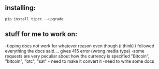 ## installing:
```python
pip install tipcc --upgrade
```

## stuff for me to work on:

-tipping does not work for whatever reason even though (i think) i followed everything the docs said.... gives 415 error (wrong media type)
-some requests are very peculiar about how the currency is specified "Bitcoin", "bitcoin", "btc", "sat" - need to make it convert it
-need to write some docs
